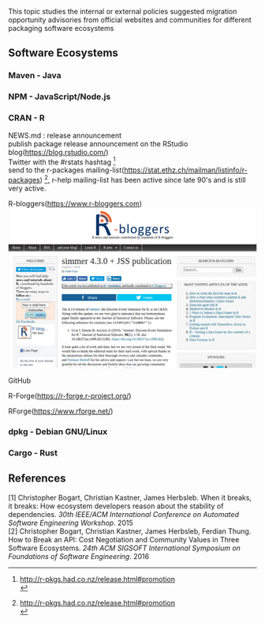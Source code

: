 This topic studies the internal or external policies suggested migration opportunity advisories from official websites and communities for different packaging software ecosystems

## Software Ecosystems
### Maven - Java

### NPM - JavaScript/Node.js

### CRAN - R
NEWS.md : release announcement<br>
publish package release announcement on the RStudio blog(https://blog.rstudio.com/)<br>
Twitter with the #rstats hashtag [^3]<br>
send to the r-packages mailing-list(https://stat.ethz.ch/mailman/listinfo/r-packages) [^3], r-help mailing-list has been active since late 90's and is still very active.<br>

R-bloggers(https://www.r-bloggers.com)<br>
![R-bloggers new release announcement example](https://github.com/SiRumCz/interdependency-problems-in-SECOs/blob/master/src/seco_new_release_screenshots/Screenshot%20from%202019-08-07%2012-13-25.png)

GitHub

R-Forge(https://r-forge.r-project.org/)

RForge(https://www.rforge.net/)

### dpkg - Debian GNU/Linux

### Cargo - Rust


## References
[1] Christopher Bogart, Christian Kastner, James Herbsleb. When it breaks, it breaks: How ecosystem developers reason about the stability of dependencies. *30th IEEE/ACM International Conference on Automated Software Engineering Workshop*. 2015<br>
[2] Christopher Bogart, Christian Kastner, James Herbsleb, Ferdian Thung. How to Break an API: Cost Negotiation and Community Values in Three Software Ecosystems. *24th ACM SIGSOFT International Symposium on Foundations of Software Engineering*. 2016<br>
[^3]: http://r-pkgs.had.co.nz/release.html#promotion<br>
